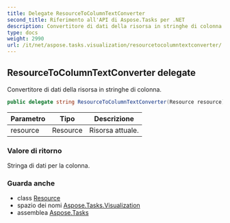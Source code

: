 ```yaml
---
title: Delegate ResourceToColumnTextConverter
second_title: Riferimento all'API di Aspose.Tasks per .NET
description: Convertitore di dati della risorsa in stringhe di colonna.
type: docs
weight: 2990
url: /it/net/aspose.tasks.visualization/resourcetocolumntextconverter/
---
```

## ResourceToColumnTextConverter delegate

Convertitore di dati della risorsa in stringhe di colonna.

```csharp
public delegate string ResourceToColumnTextConverter(Resource resource);
```

| Parametro | Tipo | Descrizione |
| --- | --- | --- |
| resource | Resource | Risorsa attuale. |

### Valore di ritorno

Stringa di dati per la colonna.

### Guarda anche

* class [Resource](../../aspose.tasks/resource/)
* spazio dei nomi [Aspose.Tasks.Visualization](../../aspose.tasks.visualization/)
* assemblea [Aspose.Tasks](../../)


